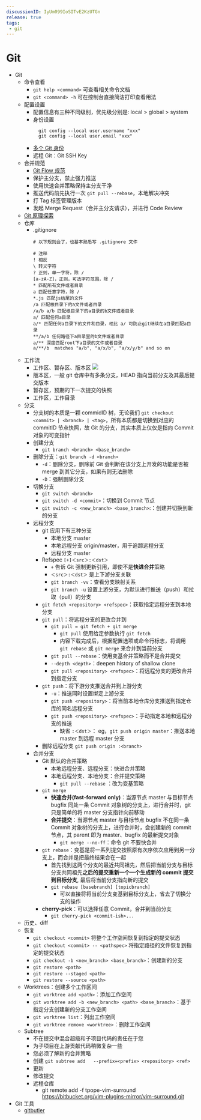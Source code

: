 ```yaml
---
discussionID: IyUm099IoSITvE2KzUTGn
release: true
tags:
 - git
---
```


# Git

- Git
  - 命令查看
    - `git help <command>` 可查看相关命令文档
    - `git <command> -h` 可在控制台直接简洁打印查看用法
  - 配置设置
    - 配置信息有三种不同级别，优先级分别是: local > global > system
    - 身份设置
      ```shell
        git config --local user.username "xxx"
        git config --local user.email "xxx"
      ```
    - [多个 Git 身份](https://garrit.xyz/posts/2023-10-13-organizing-multiple-git-identities)
    - 远程 Git：Git SSH Key
  - 合并规范
    - [Git Flow 规范](../前端框架及工程化/前端项目开发中的规范.md#git-flow-规范)
    - 保护主分支，禁止强力推送
    - 使用快速合并策略保持主分支干净
    - 推送代码前先执行一次 `git pull --rebase`，本地解决冲突
    - 打 Tag 标签管理版本
    - 发起 Merge Request（合并主分支请求），并进行 Code Review
  - [Git 原理探索](./Git%20原理探索.md)
  - 仓库
    - .gitignore
      ```
      # 以下规则会了，也基本熟悉写 .gitignore 文件

      # 注释
      ! 相反
      \ 转义字符
      ? 正则，单一字符，除 /
      [a-zA-Z]，正则，可选字符范围，除 /
      * 匹配所有文件或者目录
      a 匹配任意字符，除 /
      *.js 匹配js结尾的文件
      /a 匹配根目录下的a文件或者目录
      /a/b a/b 匹配根目录下的a目录的b文件或者目录
      a/ 匹配任何a目录
      a/* 匹配任何a目录下的文件和目录，相比 a/ 可防止git继续在a目录匹配a目录
      **/a/b 任何路径下a目录里的b文件或者目录
      a/** 深度匹配root下a目录的文件或者目录
      a/**/b  matches "a/b", "a/x/b", "a/x/y/b" and so on
      ```
  - 工作流
    - 工作区、暂存区、版本区 ![](https://git-scm.com/book/en/v2/images/reset-workflow.png)
    - 版本区，一般 git 仓库中有多条分支，HEAD 指向当前分支及其最后提交版本
    - 暂存区，预期的下一次提交的快照
    - 工作区，工作目录
  - 分支
    - 分支树的本质是一颗 commidID 树，无论我们 `git checkout <commit> | <branch> | <tag>`，所有本质都是切换到对应的 commitID 节点快照，故 Git 的分支，其实本质上仅仅是指向 Commit 对象的可变指针
    - 创建分支
      - `git branch <branch> <base_branch>`
    - 删除分支：`git branch -d <branch>`
      - `-d`：删除分支，删除前 Git 会判断在该分支上开发的功能是否被 merge 到其它分支，如果有则无法删除
      - `-D`：强制删除分支
    - 切换分支
      - `git switch <branch>`
      - `git switch -d <commit>`：切换到 Commit 节点
      - `git switch -c <new_branch> <base_branch>`:：创建并切换到新的分支
    - 远程分支
      - git 应用下有三种分支
        - 本地分支 master
        - 本地远程分支 origin/master，用于追踪远程分支
        - 远程分支 master
      - Refspec `[+]＜src＞:＜dst＞`
        - `+` 告诉 Git 强制更新引用，即使不是**快进合并**策略
        - `＜src＞:＜dst＞` 是上下游分支关联
        - `git branch -vv`：查看分支映射关系
        - `git branch -u` 设置上游分支，为默认进行推送（push）和拉取（pull）的分支
      - `git fetch <repository> <refspec>`：获取指定远程分支到本地分支
      - `git pull`：将远程分支的更改合并到
        - `git pull = git fetch + git merge`
          - `git pull` 使用给定参数执行 `git fetch`
          - 内容下载完成后，根据配置选项或命令行标志，将调用 `git rebase` 或 `git merge` 来合并到当前分支
        - `git pull --rebase`：使用变基合并策略而不是合并提交
        - `--depth <depth>`：deepen history of shallow clone
        - `git pull <repository> <refspec>`：将远程分支的更改合并到指定分支
      - `git push`：将下游分支推送合并到上游分支
        - `-u`：推送同时设置绑定上游分支
        - `git push <repository>`：将当前本地仓库分支推送到指定仓库的同名远程分支
        - `git push <repository> <refspec>`：手动指定本地和远程分支的推送
          - 缺省 `:＜dst＞`： eg，`git push origin master`：推送本地 master 到远程 master 分支
      - 删除远程分支 `git push origin :<branch>`
    - 合并分支
      - Git 默认的合并策略
        - 本地远程分支、远程分支：快进合并策略
        - 本地远程分支、本地分支：合并提交策略
          - `git pull --rebase` ：改为变基策略
      - `git merge`
        - **快速合并(fast-forward only)**：当源节点 master 与目标节点 bugfix 同处一条 Commit 对象树的分支上，进行合并时，git 只是简单的将 master 分支指针向前移动
        - **合并提交**：当源节点 master 与目标节点 bugfix 不在同一条 Commit 对象树的分支上，进行合并时，会创建新的 commit 节点，其 parent 即为 master、bugfix 的最新提交对象
          - `git merge --no-ff`：命令 git 不要快合并
      - `git rebase`：变基是将一系列提交按照原有次序依次应用到另一分支上，而合并是把最终结果合在一起
        - 首先找到这两个分支的最近共同祖先，然后把当前分支与目标分支共同祖先**之后的提交重新一个一个生成新的 commit 提交到目标分支**, 最后将当前分支指向新的提交
        - `git rebase [basebranch] [topicbranch]`
          - 可以直接将将当前分支变基到目标分支上，省去了切换分支的操作
      - **cherry-pick**：可以选择任意 Commit，合并到当前分支
        - `git cherry-pick <commit-ish>...`
  - 历史、diff
  - 恢复
    - `git checkout <commit>` 将整个工作空间恢复到指定的提交状态
    - `git checkout <commit> -- <pathspec>` 将指定路径的文件恢复到指定的提交状态
    - `git checkout -b <new_branch> <base_branch>`：创建新的分支
    - `git restore <path>` 
    - `git restore --staged <path>`
    - `git restore --source <path>`
  - Worktrees：创建多个工作区间
    - `git worktree add <path>`：添加工作空间
    - `git worktree add -b <new_branch> <path> <base_branch>`：基于指定分支创建新的分支工作空间
    - `git worktree list`：列出工作空间
    - `git worktree remove <worktree>`：删除工作空间
  - Subtree
    - 不在提交中混合超级和子项目代码的责任在于您
    - 为子项目在上游贡献代码稍微复杂一些
    - 您必须了解新的合并策略
    - 创建 `git subtree add   --prefix=<prefix> <repository> <ref>`
    - 更新
    - 修改提交
    - 远程仓库
      - git remote add -f tpope-vim-surround https://bitbucket.org/vim-plugins-mirror/vim-surround.git
- Git 工具
  - [gitbutler](https://github.com/gitbutlerapp/gitbutler)